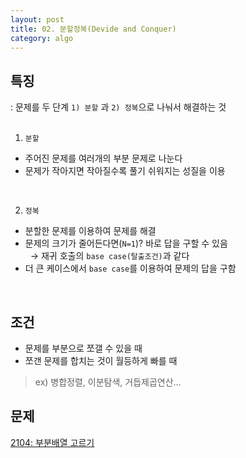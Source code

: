 ```yaml
---
layout: post
title: 02. 분할정복(Devide and Conquer)
category: algo
---
```


## 특징
: 문제를 두 단계 `1) 분할` 과 `2) 정복`으로 나눠서 해결하는 것<br><br>

1) `분할`
- 주어진 문제를 여러개의 부분 문제로 나눈다   
- 문제가 작아지면 작아질수록 풀기 쉬워지는 성질을 이용

<br>

2) `정복`
- 분할한 문제를 이용하여 문제를 해결
- 문제의 크기가 줄어든다면(`N=1`)? 바로 답을 구할 수 있음   
&nbsp;&nbsp;→ 재귀 호출의 `base case(탈출조건)`과 같다
- 더 큰 케이스에서 `base case`를 이용하여 문제의 답을 구함

<br>

## 조건
- 문제를 부분으로 쪼갤 수 있을 때
- 쪼갠 문제를 합치는 것이 월등하게 빠를 때
> ex) 병합정렬, 이분탐색, 거듭제곱연산...

## 문제
[2104: 부분배열 고르기](/ps/2104.html)
